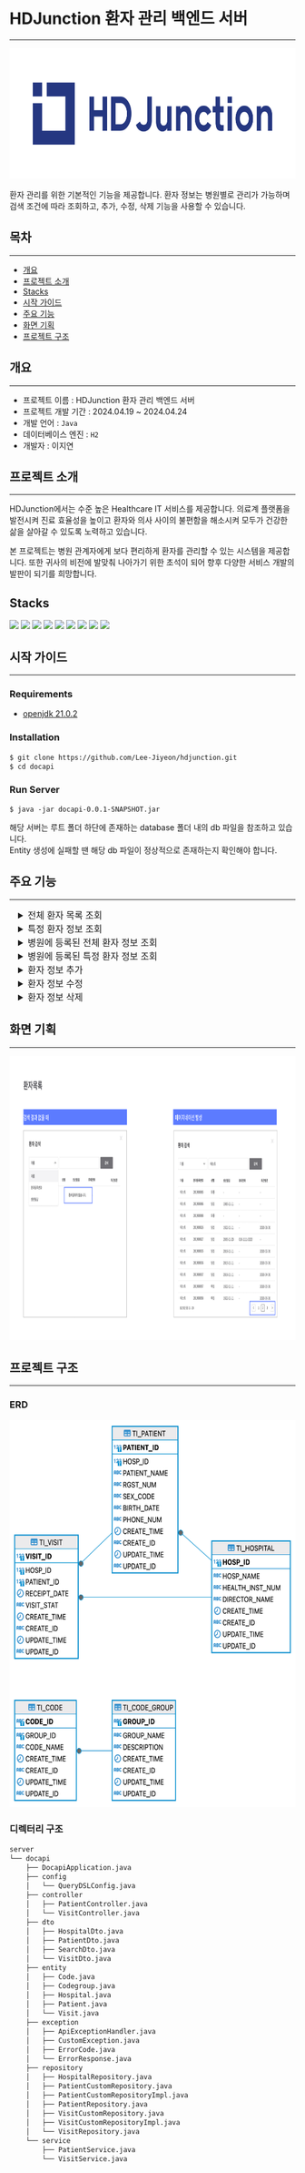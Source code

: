 # HDJunction 환자 관리 백엔드 서버
- - -
<p align="center">
<img src="img/hdjunction_logo.png" width="700" height="230">
</p>

환자 관리를 위한 기본적인 기능을 제공합니다.
환자 정보는 병원별로 관리가 가능하며 검색 조건에 따라 조회하고, 추가, 수정, 삭제 기능을 사용할 수 있습니다.

## 목차
- - -
* [개요](#개요)
* [프로젝트 소개](#프로젝트-소개)
* [Stacks](#Stacks)
* [시작 가이드](#시작-가이드)
* [주요 기능](#주요-기능)
* [화면 기획](#화면-기획)
* [프로젝트 구조](#프로젝트-구조)

## 개요
- - -
* 프로젝트 이름 : HDJunction 환자 관리 백엔드 서버
* 프로젝트 개발 기간 : 2024.04.19 ~ 2024.04.24
* 개발 언어 : `Java`
* 데이터베이스 엔진 : `H2`
* 개발자 : 이지연

## 프로젝트 소개
- - -
HDJunction에서는 수준 높은 Healthcare IT 서비스를 제공합니다.
의료계 플랫폼을 발전시켜 진료 효율성을 높이고 환자와 의사 사이의 불편함을 해소시켜 모두가 건강한 삶을 살아갈 수 있도록 노력하고 있습니다.

본 프로젝트는 병원 관계자에게 보다 편리하게 환자를 관리할 수 있는 시스템을 제공합니다.
또한 귀사의 비전에 발맞춰 나아가기 위한 초석이 되어 향후 다양한 서비스 개발의 발판이 되기를 희망합니다.

## Stacks

<img src="https://img.shields.io/badge/Java-007396?style=flat-square&logo=Java&logoColor=white">
<img src="https://img.shields.io/badge/springboot-6DB33F?style=flat-square&logo=springboot&logoColor=white"/>
<img src="https://img.shields.io/badge/Gradle-02303A?style=flat-square&logo=Gradle&logoColor=white"/>
<img src="https://img.shields.io/badge/apachetomcat-F8DC75?style=flat-square&logo=apachetomcat&logoColor=black"/>
<img src="https://img.shields.io/badge/H2database-0000FF?style=flat-square&logo=H2database&logoColor=white">
<img src="https://img.shields.io/badge/JPA-D5AF7C?style=flat-square&logo=JPA&logoColor=white">
<img src="https://img.shields.io/badge/Querydsl-0099FF?style=flat-square&logo=Querydsl&logoColor=white">
<img src="https://img.shields.io/badge/intellijidea-000000?style=flat-square&logo=intellijidea&logoColor=white"/>
<img src="https://img.shields.io/badge/github-181717?style=flat-square&logo=github&logoColor=white"/>

## 시작 가이드
- - -
### Requirements
* [openjdk 21.0.2](https://jdk.java.net/21/)

### Installation
```
$ git clone https://github.com/Lee-Jiyeon/hdjunction.git
$ cd docapi
```

### Run Server
```
$ java -jar docapi-0.0.1-SNAPSHOT.jar
```
해당 서버는 루트 폴더 하단에 존재하는 database 폴더 내의 db 파일을 참조하고 있습니다.  
Entity 생성에 실패할 땐 해당 db 파일이 정상적으로 존재하는지 확인해야 합니다.

## 주요 기능
- - -
<details style="margin-left:15px; font-size:16px">
<summary>전체 환자 목록 조회</summary>

> 전체 환자 목록을 조회합니다. 방문 정보를 포함하지 않습니다.

* **URL**

  `/api/v1/patient`

* **Method**

  `GET`

* **Response : `객체 리스트`**

  |  이름   |   타입   |    설명     |
    |:-----:|:------:|:---------:|
  | patientId  |  Long  |   환자 id   |
  | hospitalId  |  Long  |   병원 id   |
  | patientName  | String |   환자 이름   |
  | rgstNum  | String | 환자 등록 번호  |
  | sexCode  | String |   환자 성별   |
  | birthDate  | String |  환자 생년월일  |
  | phoneNum  | String | 환자 핸드폰 번호 |

* **Success Response:**
    ```
    [
        {
            "patientId": 1,
            "hospitalId": 1,
            "patientName": "김철수",
            "rgstNum": "202400001",
            "sexCode": "M",
            "birthDate": "1991-12-31",
            "phoneNum": ""
        }
    ]
    ```
</details>
<details style="margin-left:15px; font-size:16px">
<summary>특정 환자 정보 조회</summary>

> 환자 id로 환자 정보를 조회합니다. 방문 정보를 포함하지 않습니다.

* **URL**

  `/api/v1/patient/{patientId}`

* **Method**

  `GET`

* **Response : `단일 객체`**

  |  이름   |   타입   |    설명     |
      |:-----:|:------:|:---------:|
  | patientId  |  Long  |   환자 id   |
  | hospitalId  |  Long  |   병원 id   |
  | patientName  | String |   환자 이름   |
  | rgstNum  | String | 환자 등록 번호  |
  | sexCode  | String |   환자 성별   |
  | birthDate  | String |  환자 생년월일  |
  | phoneNum  | String | 환자 핸드폰 번호 |

* **Success Response:**
    ```
    {
        "patientId": 1,
        "hospitalId": 1,
        "patientName": "김철수",
        "rgstNum": "202400001",
        "sexCode": "M",
        "birthDate": "1991-12-31",
        "phoneNum": ""
    }
    ```
</details>
<details style="margin-left:15px; font-size:16px">
<summary>병원에 등록된 전체 환자 정보 조회</summary>

> 병원 id로 병원에 등록된 전체 환자 정보를 조회합니다. 방문 정보를 포함합니다.

* **URL**

  `/api/v1/patient/lookup`

* **Method**

  `GET`

* **Request Header**

  |     이름     |  타입  | 필수 여부 |    설명    |
  |:----------:|:----:|:-----:|:--------:|
  | hospitalId | Long | `필수`  |    병원 id |

* **Request Parameter**

    |     이름     |   타입    | 필수 여부 | 디폴트 값 |      설명      |
      |:----------:|:-------:|:-----:|:-----:|:------------:|
    | name | String  | `선택`  |       |    검색할 이름    |
    | rgstNum | String  | `선택`  |       | 검색할 환자 등록 번호 |
    | birthDate | String  | `선택`  |       | 검색할 환자 생년월일  |
    | pageNo | Integer | `선택`  |   1   |    병원 id     |
    | pageSize | Integer | `선택`  |  10   |    병원 id     |

* **Response : `Page 객체`**
    
    [Page 객체 정보 참고](https://docs.spring.io/spring-data/commons/docs/current/api/org/springframework/data/domain/Page.html)

  |  이름   |      타입       |    설명     |
        |:-----:|:-------------:|:---------:|
  | patientId  |     Long      |   환자 id   |
  | hospitalId  |     Long      |   병원 id   |
  | patientName  |    String     |   환자 이름   |
  | rgstNum  |    String     | 환자 등록 번호  |
  | sexCode  |    String     |   환자 성별   |
  | birthDate  |    String     |  환자 생년월일  |
  | phoneNum  |    String     | 환자 핸드폰 번호 |
    | recentVisitDate |    String     | 최근 방문 일자  |

* **Success Response:**
    ```
    {
       "content": [
          {
             "patientId": 10,
             "hospitalId": 2,
             "patientName": "김갑수",
             "rgstNum": "202300001",
             "sexCode": "M",
             "birthDate": "1960-02-22",
             "phoneNum": "",
             "recentVisitDate": "2024-04-23"
          }
       ],
       "pageable": {
          "pageNumber": 0,
          "pageSize": 1,
          "sort": {
             "empty": true,
             "unsorted": true,
             "sorted": false
           },
          "offset": 0,
          "paged": true,
          "unpaged": false
       },
       "last": false,
       "totalPages": 4,
       "totalElements": 4,
       "first": true,
       "size": 1,
       "number": 0,
       "sort": {
          "empty": true,
          "unsorted": true,
          "sorted": false
       },
       "numberOfElements": 1,
       "empty": false
    }
    ```
</details>
<details style="margin-left:15px; font-size:16px">
<summary>병원에 등록된 특정 환자 정보 조회</summary>

> 병원 id와 환자 id로 병원에 등록된 특정 환자 정보를 조회합니다. 방문 정보를 포함합니다.

* **URL**

  `/api/v1/patient/lookup/{patientId}`

* **Method**

  `GET`

* **Request Header**

  |     이름     |  타입  | 필수 여부 |    설명    |
    |:----------:|:----:|:-----:|:--------:|
  | hospitalId | Long | `필수`  |    병원 id |

* **Response : `단일 객체`**

  |     이름      |       타입       |    설명     |
  |:-----------:|:--------------:|:---------:|
  |  patientId  |      Long      |   환자 id   |
  | hospitalId  |      Long      |   병원 id   |
  | patientName |     String     |   환자 이름   |
  |   rgstNum   |     String     | 환자 등록 번호  |
  |   sexCode   |     String     |   환자 성별   |
  |  birthDate  |     String     |  환자 생년월일  |
  |  phoneNum   |     String     | 환자 핸드폰 번호 |
  |  visitList  | List< Object > |   방문 기록   |

* **Success Response:**
    ```
  {
       "patientId": 10,
       "hospitalId": 2,
       "patientName": "김갑수",
       "rgstNum": "202300001",
       "sexCode": "M",
       "birthDate": "1960-02-22",
       "phoneNum": "",
       "visitList": [
           {
               "visitId": 5,
               "hospitalId": 2,
               "patientId": 10,
               "receiptDate": "2024-04-23T08:34:48.939+00:00",
               "visitStat": "1"
           }
       ]
    }
    ```
</details>
<details style="margin-left:15px; font-size:16px">
<summary>환자 정보 추가</summary>

> 신규 환자를 등록합니다. 환자 등록 번호는 서버에서 자동 생성됩니다.

* **URL**

  `/api/v1/patient`

* **Method**

  `POST`

* **Request Body**

  |  이름   |       타입       | 필수 여부 |    설명     |
            |:-----:|:--------------:|:-----:|:---------:|
  | hospitalId  |      Long      | `필수`  |   병원 id   |
  | patientName  |      String      | `필수`  |   환자 이름   |
  | sexCode  |     String     | `필수`  |   환자 성별   |
  | birthDate  |     String     | `선택`  |  환자 생년월일  |
  | phoneNum  |     String     | `선택`  | 환자 핸드폰 번호 |


* **Response : `Long`**

    생성된 환자 id

* **Success Response:**
    ```
  // 예시입니다.
  14
    ```
</details>
<details style="margin-left:15px; font-size:16px">
<summary>환자 정보 수정</summary>

> 환자 정보를 수정합니다.

* **URL**

  `/api/v1/patient`

* **Method**

  `PATCH`

* **Request Body**

  |  이름   |       타입       | 필수 여부 |    설명     |
              |:-----:|:--------------:|:-----:|:---------:|
  | patientId  |      Long      | `필수`  |   환자 id   |
  | patientName  |      String      | `선택`  |   환자 이름   |
  | sexCode  |     String     | `선택`  |   환자 성별   |
  | birthDate  |     String     | `선택`  |  환자 생년월일  |
  | phoneNum  |     String     | `선택`  | 환자 핸드폰 번호 |


* **Response : `Long`**

  수정된 환자 id

* **Success Response:**
    ```
  // 예시입니다.
  14
    ```
</details>
<details style="margin-left:15px; font-size:16px">
<summary>환자 정보 삭제</summary>

> 환자 id에 따른 환자 정보를 삭제합니다.

* **URL**

  `/api/v1/patient/{patientId}`

* **Method**

  `DELETE`

* **Response : `Void`**

  상태 코드만 반환

* **Success Response:**
    ```
  HTTP/1.1 200 OK
    ```
</details>

## 화면 기획
- - -
<img src="img/view.png" width="900" height="500">

## 프로젝트 구조
- - -
### ERD
<img src="img/hdjuction_erd.png" width="600" height="680">

### 디렉터리 구조
```
server
└── docapi
    ├── DocapiApplication.java
    ├── config
    │   └── QueryDSLConfig.java
    ├── controller
    │   ├── PatientController.java
    │   └── VisitController.java
    ├── dto
    │   ├── HospitalDto.java
    │   ├── PatientDto.java
    │   ├── SearchDto.java
    │   └── VisitDto.java
    ├── entity
    │   ├── Code.java
    │   ├── Codegroup.java
    │   ├── Hospital.java
    │   ├── Patient.java
    │   └── Visit.java
    ├── exception
    │   ├── ApiExceptionHandler.java
    │   ├── CustomException.java
    │   ├── ErrorCode.java
    │   └── ErrorResponse.java
    ├── repository
    │   ├── HospitalRepository.java
    │   ├── PatientCustomRepository.java
    │   ├── PatientCustomRepositoryImpl.java
    │   ├── PatientRepository.java
    │   ├── VisitCustomRepository.java
    │   ├── VisitCustomRepositoryImpl.java
    │   └── VisitRepository.java
    └── service
        ├── PatientService.java
        └── VisitService.java
```
